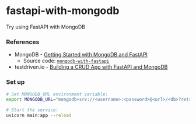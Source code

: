 # fastapi-with-mongodb
Try using FastAPI with MongoDB

### References
- MongoDB - [Getting Started with MongoDB and FastAPI](https://www.mongodb.com/developer/languages/python/python-quickstart-fastapi/)
  - Source code: [`mongodb-with-fastapi`](https://github.com/mongodb-developer/mongodb-with-fastapi) 
- testdriven.io - [Building a CRUD App with FastAPI and MongoDB](https://testdriven.io/blog/fastapi-mongo/)

### Set up
```bash
# Set MONGODB_URL environment variable:
export MONGODB_URL="mongodb+srv://<username>:<password>@<url>/<db>?retryWrites=true&w=majority"

# Start the service:
uvicorn main:app --reload
```
